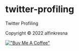 # twitter-profiling
Twitter Profiling

Copyright © 2022 alfinkresna

[!["Buy Me A Coffee"](https://www.buymeacoffee.com/assets/img/custom_images/orange_img.png)](https://www.buymeacoffee.com/alfinkresna)
